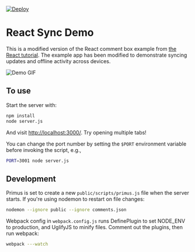 [![Deploy](https://www.herokucdn.com/deploy/button.png)](https://heroku.com/deploy)

# React Sync Demo

This is a modified version of the React comment box example from [the React tutorial](http://facebook.github.io/react/docs/tutorial.html). The example app has been modified to demonstrate syncing updates and offline activity across devices.

![Demo GIF](http://i.imgur.com/4AvuS2N.gif)

## To use

Start the server with:

```sh
npm install
node server.js
```

And visit <http://localhost:3000/>. Try opening multiple tabs!

You can change the port number by setting the `$PORT` environment variable before invoking the script, e.g.,

```sh
PORT=3001 node server.js
```

## Development

Primus is set to create a new `public/scripts/primus.js` file when the server starts. If you're using nodemon to restart on file changes:

```sh
nodemon --ignore public --ignore comments.json
```

Webpack config in `webpack.config.js` runs DefinePlugin to set NODE_ENV to production, and UglifyJS to minify files. Comment out the plugins, then run webpack:

```sh
webpack ---watch
```